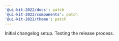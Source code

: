 ```yaml
---
'@ui-kit-2022/docs': patch
'@ui-kit-2022/components': patch
'@ui-kit-2022/theme': patch
---
```


Initial changelog setup. Testing the release process.
